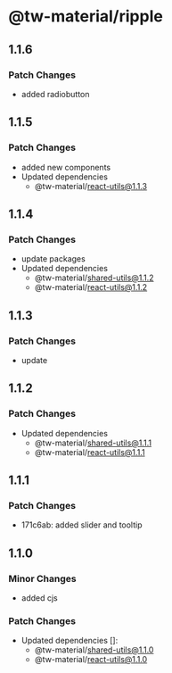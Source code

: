 # @tw-material/ripple

## 1.1.6

### Patch Changes

- added radiobutton

## 1.1.5

### Patch Changes

- added new components
- Updated dependencies
  - @tw-material/react-utils@1.1.3

## 1.1.4

### Patch Changes

- update packages
- Updated dependencies
  - @tw-material/shared-utils@1.1.2
  - @tw-material/react-utils@1.1.2

## 1.1.3

### Patch Changes

- update

## 1.1.2

### Patch Changes

- Updated dependencies
  - @tw-material/shared-utils@1.1.1
  - @tw-material/react-utils@1.1.1

## 1.1.1

### Patch Changes

- 171c6ab: added slider and tooltip

## 1.1.0

### Minor Changes

- added cjs

### Patch Changes

- Updated dependencies []:
  - @tw-material/shared-utils@1.1.0
  - @tw-material/react-utils@1.1.0
